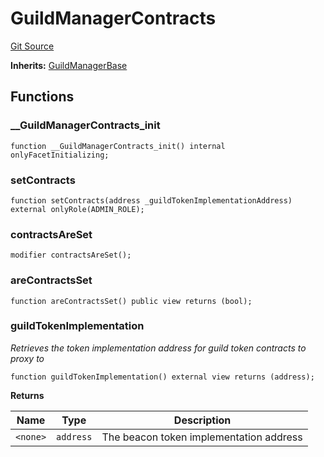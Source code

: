 # GuildManagerContracts
[Git Source](https://github.com/TreasureProject/spellcaster-facets/blob/35a5f7a33e5c726475104b88b7e2a468bb5aa2b7/src/guilds/guildmanager/GuildManagerContracts.sol)

**Inherits:**
[GuildManagerBase](/src/guilds/guildmanager/GuildManagerBase.sol/abstract.GuildManagerBase.md)


## Functions
### __GuildManagerContracts_init


```solidity
function __GuildManagerContracts_init() internal onlyFacetInitializing;
```

### setContracts


```solidity
function setContracts(address _guildTokenImplementationAddress) external onlyRole(ADMIN_ROLE);
```

### contractsAreSet


```solidity
modifier contractsAreSet();
```

### areContractsSet


```solidity
function areContractsSet() public view returns (bool);
```

### guildTokenImplementation

*Retrieves the token implementation address for guild token contracts to proxy to*


```solidity
function guildTokenImplementation() external view returns (address);
```
**Returns**

|Name|Type|Description|
|----|----|-----------|
|`<none>`|`address`|The beacon token implementation address|



